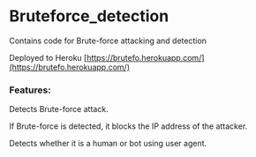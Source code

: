 # Bruteforce_detection
Contains code for Brute-force attacking and detection

Deployed to Heroku
[https://brutefo.herokuapp.com/](https://brutefo.herokuapp.com/)


### Features:

Detects Brute-force attack.

If Brute-force is detected, it blocks the IP address of the attacker.

Detects whether it is a human or bot using user agent.


